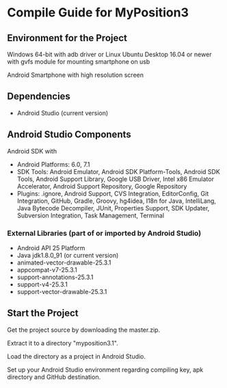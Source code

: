 # Compile Guide for MyPosition3

## Environment for the Project
Windows 64-bit with adb driver
or
Linux Ubuntu Desktop 16.04 or newer with gvfs module for mounting smartphone on usb

Android Smartphone with high resolution screen

## Dependencies
- Android Studio (current version)

## Android Studio Components
Android SDK with
- Android Platforms: 6.0, 7.1
- SDK Tools: Android Emulator, Android SDK Platform-Tools, Android SDK Tools, Android Support Library, Google USB Driver, Intel x86 Emulator Accelerator, Android Support Repository, Google Repository
- Plugins: .ignore, Android Support, CVS Integration, EditorConfig, Git Integration, GitHub, Gradle, Groovy, hg4idea, I18n for Java, IntelliLang, Java Bytecode Decompiler, JUnit, Properties Support, SDK Updater, Subversion Integration, Task Management, Terminal 

### External Libraries (part of or imported by Android Studio)
- Android API 25 Platform
- Java jdk1.8.0_91 (or current version)
- animated-vector-drawable-25.3.1
- appcompat-v7-25.3.1
- support-annotations-25.3.1
- support-v4-25.3.1
- support-vector-drawable-25.3.1

## Start the Project
Get the project source by downloading the master.zip.

Extract it to a directory "myposition3.1".

Load the directory as a project in Android Studio.

Set up your Android Studio environment regarding compiling key, apk directory and GitHub destination.
